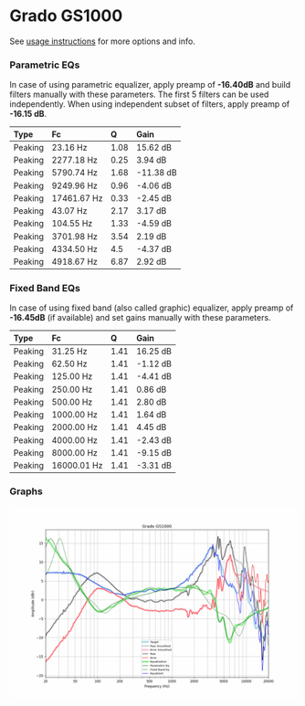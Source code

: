 # Grado GS1000
See [usage instructions](https://github.com/jaakkopasanen/AutoEq#usage) for more options and info.

### Parametric EQs
In case of using parametric equalizer, apply preamp of **-16.40dB** and build filters manually
with these parameters. The first 5 filters can be used independently.
When using independent subset of filters, apply preamp of **-16.15 dB**.

| Type    | Fc          |    Q | Gain      |
|:--------|:------------|:-----|:----------|
| Peaking | 23.16 Hz    | 1.08 | 15.62 dB  |
| Peaking | 2277.18 Hz  | 0.25 | 3.94 dB   |
| Peaking | 5790.74 Hz  | 1.68 | -11.38 dB |
| Peaking | 9249.96 Hz  | 0.96 | -4.06 dB  |
| Peaking | 17461.67 Hz | 0.33 | -2.45 dB  |
| Peaking | 43.07 Hz    | 2.17 | 3.17 dB   |
| Peaking | 104.55 Hz   | 1.33 | -4.59 dB  |
| Peaking | 3701.98 Hz  | 3.54 | 2.19 dB   |
| Peaking | 4334.50 Hz  | 4.5  | -4.37 dB  |
| Peaking | 4918.67 Hz  | 6.87 | 2.92 dB   |

### Fixed Band EQs
In case of using fixed band (also called graphic) equalizer, apply preamp of **-16.45dB**
(if available) and set gains manually with these parameters.

| Type    | Fc          |    Q | Gain     |
|:--------|:------------|:-----|:---------|
| Peaking | 31.25 Hz    | 1.41 | 16.25 dB |
| Peaking | 62.50 Hz    | 1.41 | -1.12 dB |
| Peaking | 125.00 Hz   | 1.41 | -4.41 dB |
| Peaking | 250.00 Hz   | 1.41 | 0.86 dB  |
| Peaking | 500.00 Hz   | 1.41 | 2.80 dB  |
| Peaking | 1000.00 Hz  | 1.41 | 1.64 dB  |
| Peaking | 2000.00 Hz  | 1.41 | 4.45 dB  |
| Peaking | 4000.00 Hz  | 1.41 | -2.43 dB |
| Peaking | 8000.00 Hz  | 1.41 | -9.15 dB |
| Peaking | 16000.01 Hz | 1.41 | -3.31 dB |

### Graphs
![](./Grado%20GS1000.png)